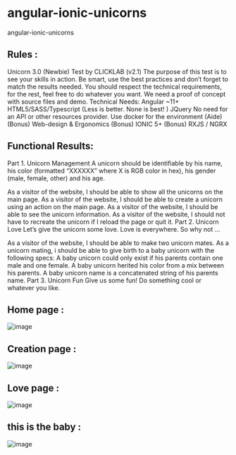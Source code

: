 # angular-ionic-unicorns
angular-ionic-unicorns


## Rules : 
Unicorn 3.0 (Newbie)
Test by CLICKLAB (v2.1)
The purpose of this test is to see your skills in action. Be smart, use the best practices and don’t forget to match the results needed. You should respect the technical requirements, for the rest, feel free to do whatever you want. We need a proof of concept with source files and demo.
Technical Needs:
Angular ~11+
HTML5/SASS/Typescript
(Less is better. None is best! ) JQuery
No need for an API or other resources provider.
Use docker for the environment (Aide)
(Bonus) Web-design & Ergonomics
(Bonus) IONIC 5+
(Bonus) RXJS / NGRX
## Functional Results:
Part 1. Unicorn Management
A unicorn should be identifiable by his name, his color (formatted “XXXXXX” where X is RGB color in hex), his gender (male, female, other) and his age.

As a visitor of the website, I should be able to show all the unicorns on the main page.
As a visitor of the website, I should be able to create a unicorn using an action on the main page.
As a visitor of the website, I should be able to see the unicorn information. 
As a visitor of the website, I should not have to recreate the unicorn if I reload the page or quit it. 
Part 2. Unicorn Love
Let’s give the unicorn some love. Love is everywhere. So why not … 

As a visitor of the website, I should be able to make two unicorn mates.
As a unicorn mating, i should be able to give birth to a baby unicorn with the following specs:
A baby unicorn could only exist if his parents contain one male and one female.
A baby unicorn herited his color from a mix between his parents.
A baby unicorn name is a concatenated string of his parents name.
Part 3. Unicorn Fun
Give us some fun! Do something cool or whatever you like. 



## Home page :

![image](https://user-images.githubusercontent.com/17024249/172849870-b5f220ee-5feb-44ff-824f-b80f23c8aed8.png)


## Creation page :

![image](https://user-images.githubusercontent.com/17024249/172850040-808254dc-ddb1-414b-b4cf-9ca380aafa4b.png)


## Love page : 

![image](https://user-images.githubusercontent.com/17024249/172850180-b77575f7-61b4-4e2c-8a5f-a89c7872dfe0.png)


## this is the baby : 
![image](https://user-images.githubusercontent.com/17024249/172850445-9702f994-b53d-4007-8964-27236519afa5.png)
